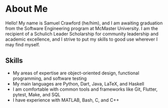 # About Me

Hello! My name is Samuel Crawford (he/him), and I am awaiting graduation from the Software Engineering program at McMaster University. I am the recipient of a Schulich Leader Scholarship for community leadership and academic excellence, and I strive to put my skills to good use wherever I may find myself. 

## Skills
- My areas of expertise are object-oriented design, functional programming, and software testing
- My main languages are Python, Dart, Java, LaTeX, and Haskell
- I am comfortable with common tools and frameworks like Git, Flutter, pytest, Make, and SQL
- I have experience with MATLAB, Bash, C, and C++

<!--
**samm82/samm82** is a ✨ _special_ ✨ repository because its `README.md` (this file) appears on your GitHub profile.

Here are some ideas to get you started:

- 🔭 I’m currently working on ...
- 🌱 I’m currently learning ...
- 👯 I’m looking to collaborate on ...
- 🤔 I’m looking for help with ...
- 💬 Ask me about ...
- 📫 How to reach me: ...
- 😄 Pronouns: ...
- ⚡ Fun fact: ...
-->
